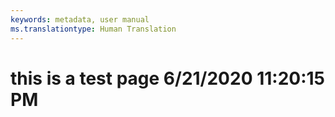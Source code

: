 ```yaml
---
keywords: metadata, user manual
ms.translationtype: Human Translation
---
```

# this is a test page 6/21/2020 11:20:15 PM